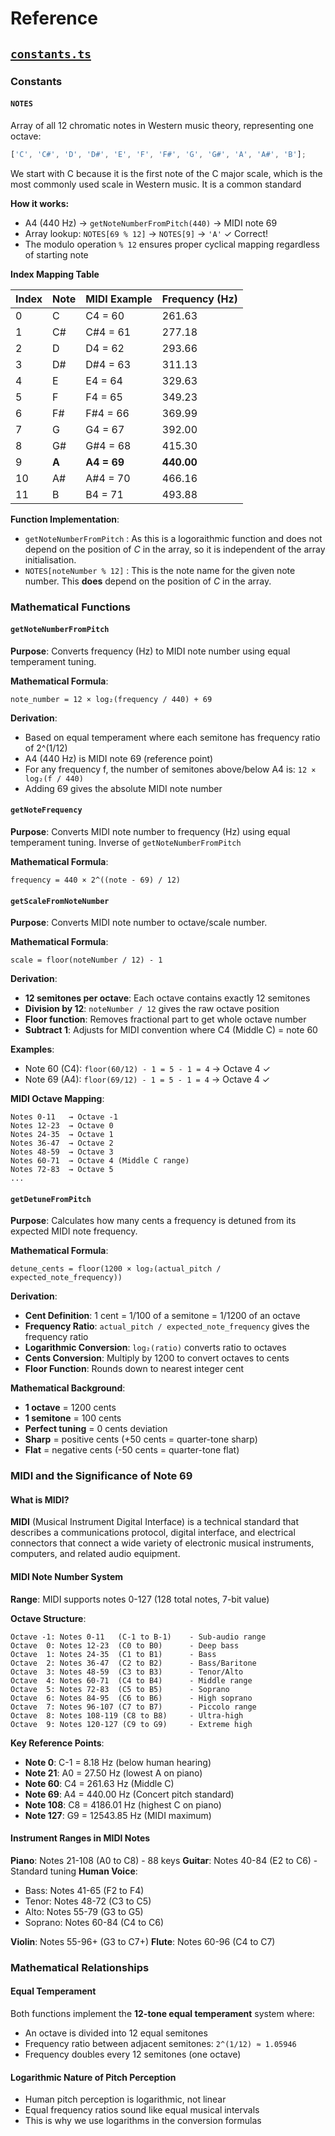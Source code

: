 # Reference

## [`constants.ts`](./constants.ts)

### Constants

#### `NOTES`

Array of all 12 chromatic notes in Western music theory, representing one octave:

```typescript
['C', 'C#', 'D', 'D#', 'E', 'F', 'F#', 'G', 'G#', 'A', 'A#', 'B'];
```

We start with C because it is the first note of the C major scale, which is the most commonly used scale in Western music. It is a common standard

**How it works:**

- A4 (440 Hz) → `getNoteNumberFromPitch(440)` → MIDI note 69
- Array lookup: `NOTES[69 % 12]` → `NOTES[9]` → `'A'` ✓ Correct!
- The modulo operation `% 12` ensures proper cyclical mapping regardless of starting note

**Index Mapping Table**

| Index | Note  | MIDI Example | Frequency (Hz) |
| ----- | ----- | ------------ | -------------- |
| 0     | C     | C4 = 60      | 261.63         |
| 1     | C#    | C#4 = 61     | 277.18         |
| 2     | D     | D4 = 62      | 293.66         |
| 3     | D#    | D#4 = 63     | 311.13         |
| 4     | E     | E4 = 64      | 329.63         |
| 5     | F     | F4 = 65      | 349.23         |
| 6     | F#    | F#4 = 66     | 369.99         |
| 7     | G     | G4 = 67      | 392.00         |
| 8     | G#    | G#4 = 68     | 415.30         |
| 9     | **A** | **A4 = 69**  | **440.00**     |
| 10    | A#    | A#4 = 70     | 466.16         |
| 11    | B     | B4 = 71      | 493.88         |

**Function Implementation**:

- `getNoteNumberFromPitch` : As this is a logoraithmic function and does not depend on the position of _C_ in the array, so it is independent of the array initialisation.
- `NOTES[noteNumber % 12]` : This is the note name for the given note number. This **does** depend on the position of _C_ in the array.

### Mathematical Functions

#### `getNoteNumberFromPitch`

**Purpose**: Converts frequency (Hz) to MIDI note number using equal temperament tuning.

**Mathematical Formula**:

```
note_number = 12 × log₂(frequency / 440) + 69
```

**Derivation**:

- Based on equal temperament where each semitone has frequency ratio of 2^(1/12)
- A4 (440 Hz) is MIDI note 69 (reference point)
- For any frequency f, the number of semitones above/below A4 is: `12 × log₂(f / 440)`
- Adding 69 gives the absolute MIDI note number

#### `getNoteFrequency`

**Purpose**: Converts MIDI note number to frequency (Hz) using equal temperament tuning. Inverse of `getNoteNumberFromPitch`

**Mathematical Formula**:

```
frequency = 440 × 2^((note - 69) / 12)
```

#### `getScaleFromNoteNumber`

**Purpose**: Converts MIDI note number to octave/scale number.

**Mathematical Formula**:

```
scale = floor(noteNumber / 12) - 1
```

**Derivation**:

- **12 semitones per octave**: Each octave contains exactly 12 semitones
- **Division by 12**: `noteNumber / 12` gives the raw octave position
- **Floor function**: Removes fractional part to get whole octave number
- **Subtract 1**: Adjusts for MIDI convention where C4 (Middle C) = note 60

**Examples**:

- Note 60 (C4): `floor(60/12) - 1 = 5 - 1 = 4` → Octave 4 ✓
- Note 69 (A4): `floor(69/12) - 1 = 5 - 1 = 4` → Octave 4 ✓

**MIDI Octave Mapping**:

```
Notes 0-11   → Octave -1
Notes 12-23  → Octave 0
Notes 24-35  → Octave 1
Notes 36-47  → Octave 2
Notes 48-59  → Octave 3
Notes 60-71  → Octave 4 (Middle C range)
Notes 72-83  → Octave 5
...
```

#### `getDetuneFromPitch`

**Purpose**: Calculates how many cents a frequency is detuned from its expected MIDI note frequency.

**Mathematical Formula**:

```
detune_cents = floor(1200 × log₂(actual_pitch / expected_note_frequency))
```

**Derivation**:

- **Cent Definition**: 1 cent = 1/100 of a semitone = 1/1200 of an octave
- **Frequency Ratio**: `actual_pitch / expected_note_frequency` gives the frequency ratio
- **Logarithmic Conversion**: `log₂(ratio)` converts ratio to octaves
- **Cents Conversion**: Multiply by 1200 to convert octaves to cents
- **Floor Function**: Rounds down to nearest integer cent

**Mathematical Background**:

- **1 octave** = 1200 cents
- **1 semitone** = 100 cents  
- **Perfect tuning** = 0 cents deviation
- **Sharp** = positive cents (+50 cents = quarter-tone sharp)
- **Flat** = negative cents (-50 cents = quarter-tone flat)

### MIDI and the Significance of Note 69

#### What is MIDI?

**MIDI** (Musical Instrument Digital Interface) is a technical standard that describes a communications protocol, digital interface, and electrical connectors that connect a wide variety of electronic musical instruments, computers, and related audio equipment.

#### MIDI Note Number System

**Range**: MIDI supports notes 0-127 (128 total notes, 7-bit value)

**Octave Structure**:

```
Octave -1: Notes 0-11   (C-1 to B-1)    - Sub-audio range
Octave  0: Notes 12-23  (C0 to B0)      - Deep bass
Octave  1: Notes 24-35  (C1 to B1)      - Bass
Octave  2: Notes 36-47  (C2 to B2)      - Bass/Baritone
Octave  3: Notes 48-59  (C3 to B3)      - Tenor/Alto
Octave  4: Notes 60-71  (C4 to B4)      - Middle range
Octave  5: Notes 72-83  (C5 to B5)      - Soprano
Octave  6: Notes 84-95  (C6 to B6)      - High soprano
Octave  7: Notes 96-107 (C7 to B7)      - Piccolo range
Octave  8: Notes 108-119 (C8 to B8)     - Ultra-high
Octave  9: Notes 120-127 (C9 to G9)     - Extreme high
```

**Key Reference Points**:

- **Note 0**: C-1 = 8.18 Hz (below human hearing)
- **Note 21**: A0 = 27.50 Hz (lowest A on piano)
- **Note 60**: C4 = 261.63 Hz (Middle C)
- **Note 69**: A4 = 440.00 Hz (Concert pitch standard)
- **Note 108**: C8 = 4186.01 Hz (highest C on piano)
- **Note 127**: G9 = 12543.85 Hz (MIDI maximum)

#### Instrument Ranges in MIDI Notes

**Piano**: Notes 21-108 (A0 to C8) - 88 keys
**Guitar**: Notes 40-84 (E2 to C6) - Standard tuning
**Human Voice**:

- Bass: Notes 41-65 (F2 to F4)
- Tenor: Notes 48-72 (C3 to C5)
- Alto: Notes 55-79 (G3 to G5)
- Soprano: Notes 60-84 (C4 to C6)

**Violin**: Notes 55-96+ (G3 to C7+)
**Flute**: Notes 60-96 (C4 to C7)

### Mathematical Relationships

#### Equal Temperament

Both functions implement the **12-tone equal temperament** system where:

- An octave is divided into 12 equal semitones
- Frequency ratio between adjacent semitones: `2^(1/12) ≈ 1.05946`
- Frequency doubles every 12 semitones (one octave)

#### Logarithmic Nature of Pitch Perception

- Human pitch perception is logarithmic, not linear
- Equal frequency ratios sound like equal musical intervals
- This is why we use logarithms in the conversion formulas
